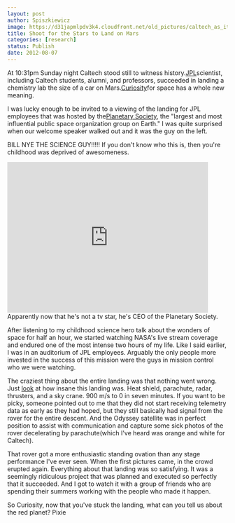 ```yaml
---
layout: post
author: Spiszkiewicz
image: https://d31japmlpdv3k4.cloudfront.net/old_pictures/caltech_as_it_happens/6a0105349b8251970b0167691cc091970b.jpg
title: Shoot for the Stars to Land on Mars
categories: [research]
status: Publish
date: 2012-08-07
---
```


At 10:31pm Sunday night Caltech stood still to witness history.<a href="https://www.jpl.nasa.gov/" target="_self">JPL</a>scientist, including Caltech students, alumni, and professors, succeeded in landing a chemistry lab the size of a car on Mars.<a href="https://www.jpl.nasa.gov/missions/details.cfm?id=5918" target="_self">Curiosity</a>for space has a whole new meaning.

I was lucky enough to be invited to a viewing of the landing for JPL employees that was hosted by the<a href="https://www.planetary.org/about/" target="_self">Planetary Society</a>, the "largest and most influential public space organization group on Earth." I was quite surprised when our welcome speaker walked out and it was the guy on the left.

BILL NYE THE SCIENCE GUY!!!!! If you don't know who this is, then you're childhood was deprived of awesomeness.

<iframe frameborder="0" height="344" src="https://www.youtube.com/embed/BdAqq-wEQV0?fs=1&amp;feature=oembed" width="459"></iframe>
Apparently now that he's not a tv star, he's CEO of the Planetary Society.

After listening to my childhood science hero talk about the wonders of space for half an hour, we started watching NASA's live stream coverage and endured one of the most intense two hours of my life. Like I said earlier, I was in an auditorium of JPL employees. Arguably the only people more invested in the success of this mission were the guys in mission control who we were watching.

The craziest thing about the entire landing was that nothing went wrong. Just <a href="https://www.jpl.nasa.gov/infographics/infographic.view.php?id=10775" target="_self">look</a> at how insane this landing was. Heat shield, parachute, radar, thrusters, and a sky crane. 900 m/s to 0 in seven minutes. If you want to be picky, someone pointed out to me that they did not start receiving telemetry data as early as they had hoped, but they still basically had signal from the rover for the entire descent. And the Odyssey satellite was in perfect position to assist with communication and capture some sick photos of the rover decelerating by parachute(which I've heard was orange and white for Caltech).

That rover got a more enthusiastic standing ovation than any stage performance I've ever seen. When the first pictures came, in the crowd erupted again. Everything about that landing was so satisfying. It was a seemingly ridiculous project that was planned and executed so perfectly that it succeeded. And I got to watch it with a group of friends who are spending their summers working with the people who made it happen.

So Curiosity, now that you've stuck the landing, what can you tell us about the red planet?
Pixie
